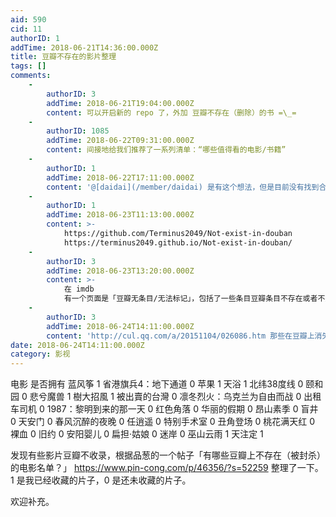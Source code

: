 ```yaml
---
aid: 590
cid: 11
authorID: 1
addTime: 2018-06-21T14:36:00.000Z
title: 豆瓣不存在的影片整理
tags: []
comments:
    -
        authorID: 3
        addTime: 2018-06-21T19:04:00.000Z
        content: 可以开启新的 repo 了，外加 豆瓣不存在（删除）的书 =\_=
    -
        authorID: 1085
        addTime: 2018-06-22T09:31:00.000Z
        content: 间接地给我们推荐了一系列清单：“哪些值得看的电影/书籍”
    -
        authorID: 1
        addTime: 2018-06-22T17:11:00.000Z
        content: '@[daidai](/member/daidai) 是有这个想法，但是目前没有找到合适的展示动态表格的方案。'
    -
        authorID: 1
        addTime: 2018-06-23T11:13:00.000Z
        content: >-
            https://github.com/Terminus2049/Not-exist-in-douban
            https://terminus2049.github.io/Not-exist-in-douban/
    -
        authorID: 3
        addTime: 2018-06-23T13:20:00.000Z
        content: >-
            在 imdb
            有一个页面是「豆瓣无条目/无法标记」，包括了一些条目豆瓣条目不存在或者不允许评论的电影：https://www.imdb.com/list/ls023736798/
    -
        authorID: 3
        addTime: 2018-06-24T14:11:00.000Z
        content: 'http://cul.qq.com/a/20151104/026086.htm 那些在豆瓣上消失的书'
date: 2018-06-24T14:11:00.000Z
category: 影视
---
```


电影 是否拥有 蓝风筝 1 省港旗兵4：地下通道 0 苹果 1 天浴 1 北纬38度线 0 颐和园 0 悲兮魔兽 1 樹大招風 1 被出賣的台灣 0 凛冬烈火：乌克兰为自由而战 0 出租车司机 0 1987：黎明到来的那一天 0 红色角落 0 华丽的假期 0 昂山素季 0 盲井 0 天安门 0 春风沉醉的夜晚 0 任逍遥 0 特别手术室 0 丑角登场 0 桃花满天红 0 裸血 0 旧约 0 安阳婴儿 0 扁担·姑娘 0 迷岸 0 巫山云雨 1 天注定 1

发现有些影片豆瓣不收录，根据品葱的一个帖子「有哪些豆瓣上不存在（被封杀）的电影名单？」 https://www.pin-cong.com/p/46356/?s=52259 整理了一下。1 是我已经收藏的片子，0 是还未收藏的片子。

欢迎补充。
